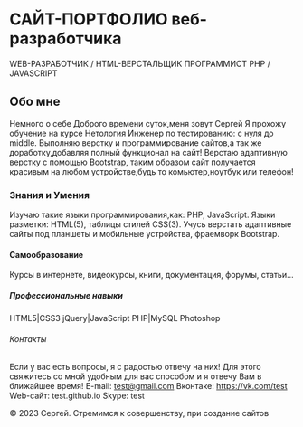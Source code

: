 # САЙТ-ПОРТФОЛИО веб-разработчика
WEB-РАЗРАБОТЧИК / HTML-ВЕРСТАЛЬЩИК
ПРОГРАММИСТ PHP / JAVASCRIPT

## Обо мне
Немного о себе
Доброго времени суток,меня зовут Сергей
Я прохожу обучение на курсе Нетология Инженер по тестированию: с нуля до middle.
Выполняю верстку и программирование сайтов,а так же доработку,добавляя полный функционал на сайт! Верстаю адаптивную верстку с помощью Bootstrap,
таким образом сайт получается красивым на любом устройстве,будь то комьютер,ноутбук или телефон!

### Знания и Умения
Изучаю такие языки программирования,как: PHP, JavaScript. Языки разметки: HTML(5), таблицы стилей CSS(3).
Учусь верстать адаптивные сайты под планшеты и мобильные устройства, фраемворк Bootstrap.

#### Самообразование
Курсы в интернете, видеокурсы, книги, документация, форумы, статьи...

##### Профессиональные навыки
HTML5|CSS3
jQuery|JavaScript
PHP|MySQL
Photoshop

###### Контакты
Если у вас есть вопросы, я с радостью отвечу на них!
Для этого свяжитесь со мной удобным для вас способом и я отвечу Вам в ближайшее время!
E-mail:
test@gmail.com
Вконтаке:
https://vk.com/test
Web-сайт:
test.github.io
Skype:
test

© 2023 Сергей. Стремимся к совершенству, при создание сайтов